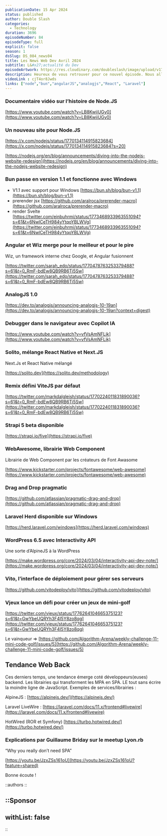 ```yaml
---
publicationDate: 15 Apr 2024
status: published
author: Double Slash
categories:
  - Technology
duration: 3696
episodeNumber: 84
episodeType: full
explicit: false
season: 1
dsSlug: DS_084_news04
title: Les News Web Dev Avril 2024
subtitle: L&#x27;actualité du Dev
episodeArtwork: https://res.cloudinary.com/doubleslash/image/upload/v1713027183/episode/ART_84_vskr3u.png
description: Heureux de vous retrouver pour ce nouvel épisode. Nous allons parler d'un documentaire sur Node.JS, de Bun qui passe en version 1.1 et qui fonctionne avec désormais sur Windows, d'Angular et Wiz qui mergent pour le meilleur et pour le pire, de comment debugger dans le navigateur avec Copilot. Mais aussi de Solito, un mélange entre React Native et Next.JS, de Strapi 5 avec sa beta déjà disponible; De WebAwesome, une librairie de Web Components, d'une librairie Drag and Drop, de Laravel Herd enfin disponible sur Windows, de l'Interactivity API dans WordPress 6.5. Puis de Vito, une interface de déploiement pour gérer ses serveurs facilement, d'un défi pour créer un jeux de mini-golf lancé par Vjeux et enfin, une tendance web back pour éviter d'écrire du JS. Bonne écoute !
videoLink : cjT4or8Jwds
links: ["node","bun","angularJS","analogjs","React", "Laravel"]
---
```

### Documentaire vidéo sur l’histoire de Node.JS

[https://www.youtube.com/watch?v=LB8KwiiUGy0](https://www.youtube.com/watch?v=LB8KwiiUGy0)

### Un nouveau site pour Node.JS

[https://x.com/nodejs/status/1770134114915823684](https://x.com/nodejs/status/1770134114915823684?s=20)

[https://nodejs.org/en/blog/announcements/diving-into-the-nodejs-website-redesign](https://nodejs.org/en/blog/announcements/diving-into-the-nodejs-website-redesign)

### Bun passe en version 1.1 et fonctionne avec Windows

- V1.1 avec support pour Windows [https://bun.sh/blog/bun-v1.1](https://bun.sh/blog/bun-v1.1)
- prerender jsx [https://github.com/aralroca/prerender-macro](https://github.com/aralroca/prerender-macro)
- render Svelte [https://twitter.com/einbuhrmi/status/1773468933963551094?s=61&t=6NwlCeTH984yYtqoYBLWVg](https://twitter.com/einbuhrmi/status/1773468933963551094?s=61&t=6NwlCeTH984yYtqoYBLWVg)

### Angular et Wiz merge pour le meilleur et pour le pire

Wiz, un framework interne chez Google, et Angular fusionnent

[https://twitter.com/sarah_edo/status/1770478763253379488?s=61&t=0_RmF-bdEw8QB9RB6Ti5Sw](https://twitter.com/sarah_edo/status/1770478763253379488?s=61&t=0_RmF-bdEw8QB9RB6Ti5Sw)

### AnalogJS 1.0

[https://dev.to/analogjs/announcing-analogjs-10-19an](https://dev.to/analogjs/announcing-analogjs-10-19an?context=digest)

### Debugger dans le navigateur avec Copilot IA

[https://www.youtube.com/watch?v=vfVsAmNFLik](https://www.youtube.com/watch?v=vfVsAmNFLik)

### Solito, mélange React Native et Next.JS

Next.Js et React Native mélangé

[https://solito.dev](https://solito.dev/methodology)

### Remix défini ViteJS par défaut

[https://twitter.com/markdalgleish/status/1770224011831890036?s=61&t=0_RmF-bdEw8QB9RB6Ti5Sw](https://twitter.com/markdalgleish/status/1770224011831890036?s=61&t=0_RmF-bdEw8QB9RB6Ti5Sw)

### Strapi 5 beta disponible

[https://strapi.io/five](https://strapi.io/five)

### WebAwesome, librairie Web Component

Librairie de Web Component par les créateurs de Font Awasome

[https://www.kickstarter.com/projects/fontawesome/web-awesome](https://www.kickstarter.com/projects/fontawesome/web-awesome)

### Drag and Drop pragmatic

[https://github.com/atlassian/pragmatic-drag-and-drop](https://github.com/atlassian/pragmatic-drag-and-drop)

### Laravel Herd disponible sur Windows

[https://herd.laravel.com/windows](https://herd.laravel.com/windows)

### WordPress 6.5 avec Interactivity API

Une sorte d’AlpineJS à la WordPress

[https://make.wordpress.org/core/2024/03/04/interactivity-api-dev-note/](https://make.wordpress.org/core/2024/03/04/interactivity-api-dev-note/)

### Vito, l’interface de déploiement pour gérer ses serveurs

[https://github.com/vitodeploy/vito](https://github.com/vitodeploy/vito)

### Vjeux lance un défi pour créer un jeux de mini-golf

[https://twitter.com/vjeux/status/1776264104665375123?s=61&t=GwYbeUQRYh3F4I5Y8zo8qg](https://twitter.com/vjeux/status/1776264104665375123?s=61&t=GwYbeUQRYh3F4I5Y8zo8qg)

Le vainqueur ⇒ [https://github.com/Algorithm-Arena/weekly-challenge-11-mini-code-golf/issues/5](https://github.com/Algorithm-Arena/weekly-challenge-11-mini-code-golf/issues/5)

## Tendance Web Back

Ces derniers temps, une tendance émerge coté développeurs(euses) backend. Les librairies qui transforment les MPA en SPA. LE tout sans écrire la moindre ligne de JavaScript.
Exemples de services/librairies :

AlpineJS : [https://alpinejs.dev/](https://alpinejs.dev/)

Laravel LiveWire : [https://laravel.com/docs/11.x/frontend#livewire](https://laravel.com/docs/11.x/frontend#livewire)

HotWired (ROR et Symfony) [https://turbo.hotwired.dev/](https://turbo.hotwired.dev/)

### Explications par Guillaume Briday sur le meetup Lyon.rb

“Why you really don’t need SPA”

[https://youtu.be/JzxZSs161oU](https://youtu.be/JzxZSs161oU?feature=shared)

Bonne écoute !

::authors
::

::Sponsor
---
withList: false
---
::
